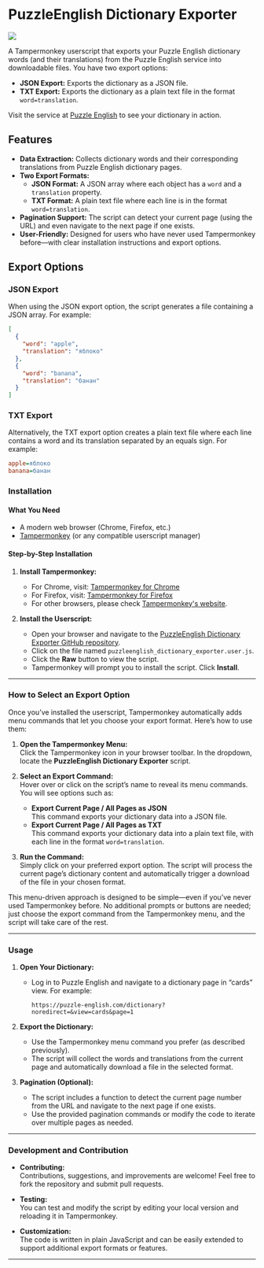 # PuzzleEnglish Dictionary Exporter

<img src="menu_screenshot.png"/>

A Tampermonkey userscript that exports your Puzzle English dictionary words (and their translations) from the Puzzle English service into downloadable files. You have two export options:

- **JSON Export:** Exports the dictionary as a JSON file.
- **TXT Export:** Exports the dictionary as a plain text file in the format `word=translation`.

Visit the service at [Puzzle English](https://puzzle-english.com) to see your dictionary in action.

## Features

- **Data Extraction:** Collects dictionary words and their corresponding translations from Puzzle English dictionary pages.
- **Two Export Formats:**  
  - **JSON Format:** A JSON array where each object has a `word` and a `translation` property.
  - **TXT Format:** A plain text file where each line is in the format `word=translation`.
- **Pagination Support:** The script can detect your current page (using the URL) and even navigate to the next page if one exists.
- **User-Friendly:** Designed for users who have never used Tampermonkey before—with clear installation instructions and export options.

## Export Options

### JSON Export

When using the JSON export option, the script generates a file containing a JSON array. For example:

```json
[
  {
    "word": "apple",
    "translation": "яблоко"
  },
  {
    "word": "banana",
    "translation": "банан"
  }
]
```

### TXT Export
Alternatively, the TXT export option creates a plain text file where each line contains a word and its translation separated by an equals sign. For example:

```ini
apple=яблоко
banana=банан
```

### Installation

#### What You Need

- A modern web browser (Chrome, Firefox, etc.)
- [Tampermonkey](https://www.tampermonkey.net/) (or any compatible userscript manager)

#### Step-by-Step Installation

1. **Install Tampermonkey:**
   - For Chrome, visit: [Tampermonkey for Chrome](https://tampermonkey.net/?ext=dhdg&browser=chrome)
   - For Firefox, visit: [Tampermonkey for Firefox](https://tampermonkey.net/?ext=dhdg&browser=firefox)
   - For other browsers, please check [Tampermonkey's website](https://www.tampermonkey.net/).

2. **Install the Userscript:**
   - Open your browser and navigate to the [PuzzleEnglish Dictionary Exporter GitHub repository](https://github.com/KonH/PuzzleEnglish-Dictionary-Exporter/).
   - Click on the file named `puzzleenglish_dictionary_exporter.user.js`.
   - Click the **Raw** button to view the script.
   - Tampermonkey will prompt you to install the script. Click **Install**.

---

### How to Select an Export Option

Once you’ve installed the userscript, Tampermonkey automatically adds menu commands that let you choose your export format. Here’s how to use them:

1. **Open the Tampermonkey Menu:**  
   Click the Tampermonkey icon in your browser toolbar. In the dropdown, locate the **PuzzleEnglish Dictionary Exporter** script.

2. **Select an Export Command:**  
   Hover over or click on the script’s name to reveal its menu commands. You will see options such as:
   - **Export Current Page / All Pages as JSON**  
     This command exports your dictionary data into a JSON file.
   - **Export Current Page / All Pages as TXT**  
     This command exports your dictionary data into a plain text file, with each line in the format `word=translation`.

3. **Run the Command:**  
   Simply click on your preferred export option. The script will process the current page’s dictionary content and automatically trigger a download of the file in your chosen format.

This menu-driven approach is designed to be simple—even if you’ve never used Tampermonkey before. No additional prompts or buttons are needed; just choose the export command from the Tampermonkey menu, and the script will take care of the rest.

---

### Usage

1. **Open Your Dictionary:**
   - Log in to Puzzle English and navigate to a dictionary page in “cards” view. For example:
     ```
     https://puzzle-english.com/dictionary?noredirect=&view=cards&page=1
     ```

2. **Export the Dictionary:**
   - Use the Tampermonkey menu command you prefer (as described previously).
   - The script will collect the words and translations from the current page and automatically download a file in the selected format.

3. **Pagination (Optional):**
   - The script includes a function to detect the current page number from the URL and navigate to the next page if one exists.
   - Use the provided pagination commands or modify the code to iterate over multiple pages as needed.

---

### Development and Contribution

- **Contributing:**  
  Contributions, suggestions, and improvements are welcome! Feel free to fork the repository and submit pull requests.

- **Testing:**  
  You can test and modify the script by editing your local version and reloading it in Tampermonkey.

- **Customization:**  
  The code is written in plain JavaScript and can be easily extended to support additional export formats or features.

---
